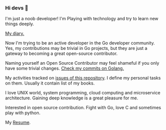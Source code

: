 ### Hi devs 👋

I'm just a noob developer! I'm Playing with technology and try to learn new things deeply.

[My diary.](https://github.com/alirezaarzehgar/alirezaarzehgar/issues/1)

Now I'm trying to be an active developer in the Go developer community.
Yes, my contributions may be trivial in Go projects,
but they are just a gateway to becoming a great open-source contributor.

Naming yourself an Open Source Contributor may feel shameful if you only have some trivial changes.
[Check my commits on Golang.]([url](https://github.com/golang/go/commits/master/?author=alirezaarzehgar))

My activities tracked on [issues of this repository](https://github.com/alirezaarzehgar/alirezaarzehgar/issues/). I define my personal tasks on them. Usually it contain list of my books.

I love UNIX world, system programming, cloud computing and microservice architecture. Gaining deep knowledge is a great pleasure for me.

Interested in open source contribution. Fight with Go, love C and sometimes play with python.

My [Resume](https://github.com/alirezaarzehgar/resume/releases).
